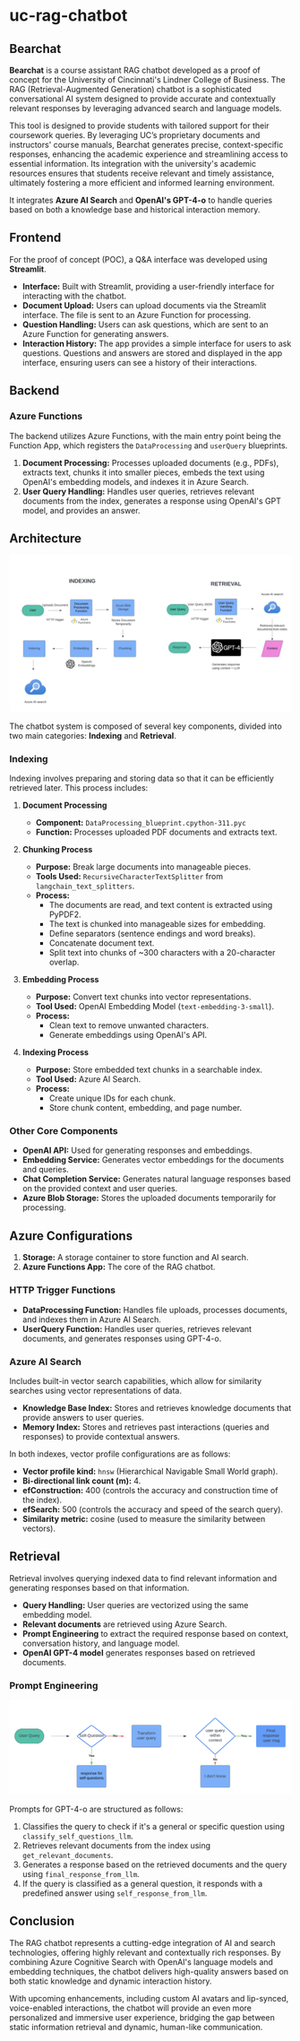 # uc-rag-chatbot

## Bearchat

**Bearchat** is a course assistant RAG chatbot developed as a proof of concept for the University of Cincinnati's Lindner College of Business. The RAG (Retrieval-Augmented Generation) chatbot is a sophisticated conversational AI system designed to provide accurate and contextually relevant responses by leveraging advanced search and language models.

This tool is designed to provide students with tailored support for their coursework queries. By leveraging UC’s proprietary documents and instructors' course manuals, Bearchat generates precise, context-specific responses, enhancing the academic experience and streamlining access to essential information. Its integration with the university's academic resources ensures that students receive relevant and timely assistance, ultimately fostering a more efficient and informed learning environment.

It integrates **Azure AI Search** and **OpenAI's GPT-4-o** to handle queries based on both a knowledge base and historical interaction memory.

## Frontend

For the proof of concept (POC), a Q&A interface was developed using **Streamlit**.

- **Interface:** Built with Streamlit, providing a user-friendly interface for interacting with the chatbot.
- **Document Upload:** Users can upload documents via the Streamlit interface. The file is sent to an Azure Function for processing.
- **Question Handling:** Users can ask questions, which are sent to an Azure Function for generating answers.
- **Interaction History:** The app provides a simple interface for users to ask questions. Questions and answers are stored and displayed in the app interface, ensuring users can see a history of their interactions.

## Backend

### Azure Functions

The backend utilizes Azure Functions, with the main entry point being the Function App, which registers the `DataProcessing` and `userQuery` blueprints.

1. **Document Processing:** Processes uploaded documents (e.g., PDFs), extracts text, chunks it into smaller pieces, embeds the text using OpenAI's embedding models, and indexes it in Azure Search.
2. **User Query Handling:** Handles user queries, retrieves relevant documents from the index, generates a response using OpenAI's GPT model, and provides an answer.

## Architecture

![Architecture Diagram](https://raw.githubusercontent.com/ajayiitrlearner/uc-rag-chatbot/main/ajay_rag/chatbot-backend/architecture.png)

The chatbot system is composed of several key components, divided into two main categories: **Indexing** and **Retrieval**.

### Indexing

Indexing involves preparing and storing data so that it can be efficiently retrieved later. This process includes:

1. **Document Processing**
   - **Component:** `DataProcessing_blueprint.cpython-311.pyc`
   - **Function:** Processes uploaded PDF documents and extracts text.

2. **Chunking Process**
   - **Purpose:** Break large documents into manageable pieces.
   - **Tools Used:** `RecursiveCharacterTextSplitter` from `langchain_text_splitters`.
   - **Process:**
     - The documents are read, and text content is extracted using PyPDF2.
     - The text is chunked into manageable sizes for embedding.
     - Define separators (sentence endings and word breaks).
     - Concatenate document text.
     - Split text into chunks of ~300 characters with a 20-character overlap.

3. **Embedding Process**
   - **Purpose:** Convert text chunks into vector representations.
   - **Tool Used:** OpenAI Embedding Model (`text-embedding-3-small`).
   - **Process:**
     - Clean text to remove unwanted characters.
     - Generate embeddings using OpenAI's API.

4. **Indexing Process**
   - **Purpose:** Store embedded text chunks in a searchable index.
   - **Tool Used:** Azure AI Search.
   - **Process:**
     - Create unique IDs for each chunk.
     - Store chunk content, embedding, and page number.

### Other Core Components

- **OpenAI API:** Used for generating responses and embeddings.
- **Embedding Service:** Generates vector embeddings for the documents and queries.
- **Chat Completion Service:** Generates natural language responses based on the provided context and user queries.
- **Azure Blob Storage:** Stores the uploaded documents temporarily for processing.

## Azure Configurations

1. **Storage:** A storage container to store function and AI search.
2. **Azure Functions App:** The core of the RAG chatbot.

### HTTP Trigger Functions

- **DataProcessing Function:** Handles file uploads, processes documents, and indexes them in Azure AI Search.
- **UserQuery Function:** Handles user queries, retrieves relevant documents, and generates responses using GPT-4-o.

### Azure AI Search

Includes built-in vector search capabilities, which allow for similarity searches using vector representations of data.

- **Knowledge Base Index:** Stores and retrieves knowledge documents that provide answers to user queries.
- **Memory Index:** Stores and retrieves past interactions (queries and responses) to provide contextual answers.

In both indexes, vector profile configurations are as follows:

- **Vector profile kind:** `hnsw` (Hierarchical Navigable Small World graph).
- **Bi-directional link count (m):** 4.
- **efConstruction:** 400 (controls the accuracy and construction time of the index).
- **efSearch:** 500 (controls the accuracy and speed of the search query).
- **Similarity metric:** cosine (used to measure the similarity between vectors).

## Retrieval

Retrieval involves querying indexed data to find relevant information and generating responses based on that information.

- **Query Handling:** User queries are vectorized using the same embedding model.
- **Relevant documents** are retrieved using Azure Search.
- **Prompt Engineering** to extract the required response based on context, conversation history, and language model.
- **OpenAI GPT-4 model** generates responses based on retrieved documents.

### Prompt Engineering

![ Prompting](https://raw.githubusercontent.com/ajayiitrlearner/uc-rag-chatbot/main/ajay_rag/chatbot-backend/prompts.png)

Prompts for GPT-4-o are structured as follows:

1. Classifies the query to check if it's a general or specific question using `classify_self_questions_llm`.
2. Retrieves relevant documents from the index using `get_relevant_documents`.
3. Generates a response based on the retrieved documents and the query using `final_response_from_llm`.
4. If the query is classified as a general question, it responds with a predefined answer using `self_response_from_llm`.

## Conclusion

The RAG chatbot represents a cutting-edge integration of AI and search technologies, offering highly relevant and contextually rich responses. By combining Azure Cognitive Search with OpenAI's language models and embedding techniques, the chatbot delivers high-quality answers based on both static knowledge and dynamic interaction history.

With upcoming enhancements, including custom AI avatars and lip-synced, voice-enabled interactions, the chatbot will provide an even more personalized and immersive user experience, bridging the gap between static information retrieval and dynamic, human-like communication.
